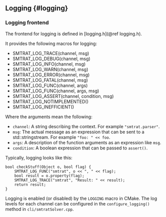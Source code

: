 ## Logging {#logging}

### Logging frontend

The frontend for logging is defined in [logging.h](@ref logging.h).

It provides the following macros for logging:
- SMTRAT_LOG_TRACE(channel, msg)
- SMTRAT_LOG_DEBUG(channel, msg)
- SMTRAT_LOG_INFO(channel, msg)
- SMTRAT_LOG_WARN(channel, msg)
- SMTRAT_LOG_ERROR(channel, msg)
- SMTRAT_LOG_FATAL(channel, msg)
- SMTRAT_LOG_FUNC(channel, args)
- SMTRAT_LOG_FUNC(channel, args, msg)
- SMTRAT_LOG_ASSERT(channel, condition, msg)
- SMTRAT_LOG_NOTIMPLEMENTED()
- SMTRAT_LOG_INEFFICIENT()

Where the arguments mean the following:
- `channel`: A string describing the context. For example `"smtrat.parser"`.
- `msg`: The actual message as an expression that can be sent to a std::stringstream. For example `"foo: " << foo`.
- `args`: A description of the function arguments as an expression like `msg`.
- `condition`: A boolean expression that can be passed to `assert()`.

Typically, logging looks like this:

	bool checkStuff(Object o, bool flag) {
		SMTRAT_LOG_FUNC("smtrat", o << ", " << flag);
		bool result = o.property(flag);
		SMTRAT_LOG_TRACE("smtrat", "Result: " << result);
		return result;
	}

Logging is enabled (or disabled) by the `LOGGING` macro in CMake.
The log levels for each channel can be configured in the `configure_logging()` method in `cli/smtratSolver.cpp`.